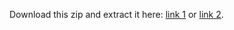 Download this zip and extract it here: [link 1](http://www.mediafire.com/file/cnjkc172tyktoni/draw-monster.zip/file) or [link 2](https://openload.co/f/qpfu4ALDK9U/draw-monster.zip).
